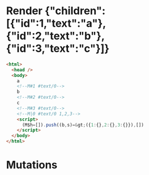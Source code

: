 # Render {"children":[{"id":1,"text":"a"},{"id":2,"text":"b"},{"id":3,"text":"c"}]}
```html
<html>
  <head />
  <body>
    a
    <!--M#1 #text/0-->
    b
    <!--M#2 #text/0-->
    c
    <!--M#3 #text/0-->
    <!--M|0 #text/0 1,2,3-->
    <script>
      (M$h=[]).push((b,s)=&gt;({1:{},2:{},3:{}}),[])
    </script>
  </body>
</html>
```

# Mutations
```

```